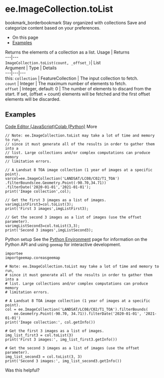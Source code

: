 
#  ee.ImageCollection.toList
bookmark_borderbookmark Stay organized with collections  Save and categorize content based on your preferences.
  * On this page
  * [Examples](https://developers.google.com/earth-engine/apidocs/ee-imagecollection-tolist#examples)


Returns the elements of a collection as a list.
Usage | Returns  
---|---  
`ImageCollection.toList(count, _offset_)`|  List  
Argument | Type | Details  
---|---|---  
this: `collection` | FeatureCollection | The input collection to fetch.  
`count` | Integer | The maximum number of elements to fetch.  
`offset` | Integer, default: 0 | The number of elements to discard from the start. If set, (offset + count) elements will be fetched and the first offset elements will be discarded.  
## Examples
[Code Editor (JavaScript)](https://developers.google.com/earth-engine/apidocs/ee-imagecollection-tolist#code-editor-javascript-sample)[Colab (Python)](https://developers.google.com/earth-engine/apidocs/ee-imagecollection-tolist#colab-python-sample) More
```
// Note: ee.ImageCollection.toList may take a lot of time and memory to run,
// since it must generate all of the results in order to gather them into a
// list. Large collections and/or complex computations can produce memory
// limitation errors.

// A Landsat 8 TOA image collection (1 year of images at a specific point).
varcol=ee.ImageCollection('LANDSAT/LC08/C02/T1_TOA')
.filterBounds(ee.Geometry.Point(-90.70,34.71))
.filterDate('2020-01-01','2021-01-01');
print('Image collection',col);

// Get the first 3 images as a list of images.
varimgListFirst3=col.toList(3);
print('First 3 images',imgListFirst3);

// Get the second 3 images as a list of images (use the offset parameter).
varimgListSecond3=col.toList(3,3);
print('Second 3 images',imgListSecond3);
```
Python setup
See the [ Python Environment](https://developers.google.com/earth-engine/guides/python_install) page for information on the Python API and using `geemap` for interactive development.
```
importee
importgeemap.coreasgeemap
```
```
# Note: ee.ImageCollection.toList may take a lot of time and memory to run,
# since it must generate all of the results in order to gather them into a
# list. Large collections and/or complex computations can produce memory
# limitation errors.

# A Landsat 8 TOA image collection (1 year of images at a specific point).
col = ee.ImageCollection('LANDSAT/LC08/C02/T1_TOA').filterBounds(
    ee.Geometry.Point(-90.70, 34.71)).filterDate('2020-01-01', '2021-01-01')
print('Image collection:', col.getInfo())

# Get the first 3 images as a list of images.
img_list_first3 = col.toList(3)
print('First 3 images:', img_list_first3.getInfo())

# Get the second 3 images as a list of images (use the offset parameter).
img_list_second3 = col.toList(3, 3)
print('Second 3 images:', img_list_second3.getInfo())
```

Was this helpful?
